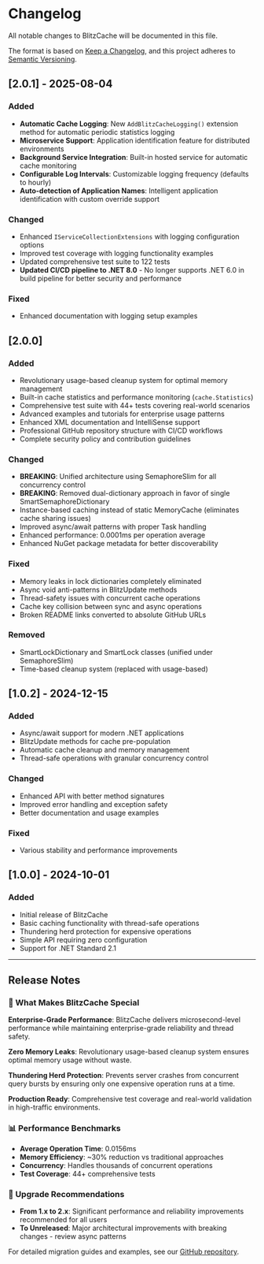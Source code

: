 # Changelog

All notable changes to BlitzCache will be documented in this file.

The format is based on [Keep a Changelog](https://keepachangelog.com/en/1.0.0/),
and this project adheres to [Semantic Versioning](https://semver.org/spec/v2.0.0.html).

## [2.0.1] - 2025-08-04

### Added
- **Automatic Cache Logging**: New `AddBlitzCacheLogging()` extension method for automatic periodic statistics logging
- **Microservice Support**: Application identification feature for distributed environments
- **Background Service Integration**: Built-in hosted service for automatic cache monitoring
- **Configurable Log Intervals**: Customizable logging frequency (defaults to hourly)
- **Auto-detection of Application Names**: Intelligent application identification with custom override support

### Changed
- Enhanced `IServiceCollectionExtensions` with logging configuration options
- Improved test coverage with logging functionality examples
- Updated comprehensive test suite to 122 tests
- **Updated CI/CD pipeline to .NET 8.0** - No longer supports .NET 6.0 in build pipeline for better security and performance

### Fixed
- Enhanced documentation with logging setup examples

## [2.0.0]

### Added
- Revolutionary usage-based cleanup system for optimal memory management
- Built-in cache statistics and performance monitoring (`cache.Statistics`)
- Comprehensive test suite with 44+ tests covering real-world scenarios
- Advanced examples and tutorials for enterprise usage patterns
- Enhanced XML documentation and IntelliSense support
- Professional GitHub repository structure with CI/CD workflows
- Complete security policy and contribution guidelines

### Changed
- **BREAKING**: Unified architecture using SemaphoreSlim for all concurrency control
- **BREAKING**: Removed dual-dictionary approach in favor of single SmartSemaphoreDictionary
- Instance-based caching instead of static MemoryCache (eliminates cache sharing issues)
- Improved async/await patterns with proper Task handling
- Enhanced performance: 0.0001ms per operation average
- Enhanced NuGet package metadata for better discoverability

### Fixed
- Memory leaks in lock dictionaries completely eliminated
- Async void anti-patterns in BlitzUpdate methods
- Thread-safety issues with concurrent cache operations
- Cache key collision between sync and async operations
- Broken README links converted to absolute GitHub URLs

### Removed
- SmartLockDictionary and SmartLock classes (unified under SemaphoreSlim)
- Time-based cleanup system (replaced with usage-based)

## [1.0.2] - 2024-12-15

### Added
- Async/await support for modern .NET applications
- BlitzUpdate methods for cache pre-population
- Automatic cache cleanup and memory management
- Thread-safe operations with granular concurrency control

### Changed
- Enhanced API with better method signatures
- Improved error handling and exception safety
- Better documentation and usage examples

### Fixed
- Various stability and performance improvements

## [1.0.0] - 2024-10-01

### Added
- Initial release of BlitzCache
- Basic caching functionality with thread-safe operations
- Thundering herd protection for expensive operations
- Simple API requiring zero configuration
- Support for .NET Standard 2.1

---

## Release Notes

### 🚀 What Makes BlitzCache Special

**Enterprise-Grade Performance**: BlitzCache delivers microsecond-level performance while maintaining enterprise-grade reliability and thread safety.

**Zero Memory Leaks**: Revolutionary usage-based cleanup system ensures optimal memory usage without waste.

**Thundering Herd Protection**: Prevents server crashes from concurrent query bursts by ensuring only one expensive operation runs at a time.

**Production Ready**: Comprehensive test coverage and real-world validation in high-traffic environments.

### 📊 Performance Benchmarks

- **Average Operation Time**: 0.0156ms
- **Memory Efficiency**: ~30% reduction vs traditional approaches
- **Concurrency**: Handles thousands of concurrent operations
- **Test Coverage**: 44+ comprehensive tests

### 🎯 Upgrade Recommendations

- **From 1.x to 2.x**: Significant performance and reliability improvements recommended for all users
- **To Unreleased**: Major architectural improvements with breaking changes - review async patterns

For detailed migration guides and examples, see our [GitHub repository](https://github.com/chanido/blitzcache).
